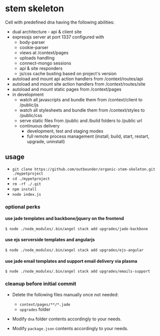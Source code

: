 # stem skeleton

Cell with predefined dna having the following abilities:

* dual architecture - api & client site
* expressjs server at port 1337 configured with
  * body-parser
  * cookie-parser
  * views at /context/pages
  * uploads handling
  * connect-mongo sessions
  * api & site responders
  * js/css cache busting based on project's version
* autoload and mount api action handlers from /context/routes/api
* autoload and mount site action handlers from /context/routes/site
* autoload and mount static pages from /context/pages
* in development 
  * watch all javascripts and bundle them from /context/client to /public/js
  * watch all stylesheets and bundle them from /context/styles to /public/css
  * serve static files from /public and /build folders to /public url
  * continuous delivery
    * development, test and staging modes
    * full remote process management (install, build, start, restart, upgrade, uninstall)

## usage

- `git clone https://github.com/outbounder/organic-stem-skeleton.git ./mypetproject`
- `cd ./mypetproject`
- `rm -rf ./.git`
- `npm install`
- `node index.js`

### optional perks

#### use jade templates and backbone/jquery on the frontend

    $ node ./node_modules/.bin/angel stack add upgrades/jade-backbone

#### use ejs serverside templates and angularjs

    $ node ./node_modules/.bin/angel stack add upgrades/ejs-angular

#### use jade email templates and support email delivery via plasma

    $ node ./node_modules/.bin/angel stack add upgrades/emails-support

### cleanup before initial commit

* Delete the following files manually once not needed:

  * `context/pages/**/*.jade`
  * `upgrades` folder

* Modify `dna` folder contents accordingly to your needs.
* Modify `package.json` contents accordingly to your needs.